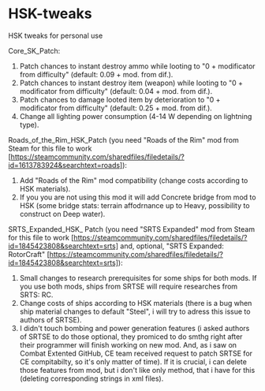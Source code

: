 # HSK-tweaks
HSK tweaks for personal use

Core_SK_Patch:
1. Patch chances to instant destroy ammo while looting to "0  + modificator from difficulty" (default: 0.09 + mod. from dif.).
2. Patch chances to instant destroy item (weapon) while looting to "0  + modificator from difficulty" (default: 0.04 + mod. from dif.).
3. Patch chances to damage looted item by deterioration to "0  + modificator from difficulty" (default: 0.25 + mod. from dif.).
4. Change all lighting power consumption (4-14 W depending on lightning type).

Roads_of_the_Rim_HSK_Patch (you need "Roads of the Rim" mod from Steam for this file to work [https://steamcommunity.com/sharedfiles/filedetails/?id=1613783924&searchtext=roads]):
1. Add "Roads of the Rim" mod compatibility (change costs according to HSK materials).
2. If you you are not using this mod it will add Concrete bridge from mod to HSK (some bridge stats: terrain affodrnance up to Heavy, possibility to construct on Deep water).

SRTS_Expanded_HSK_ Patch (you need "SRTS Expanded" mod from Steam for this file to work [https://steamcommunity.com/sharedfiles/filedetails/?id=1845423808&searchtext=srts] and, optional, "SRTS Expanded: RotorCraft" [https://steamcommunity.com/sharedfiles/filedetails/?id=1845423808&searchtext=srts]):
1. Small changes to research prerequisites for some ships for both mods. If you use both mods, ships from SRTSE will require researches from SRTS: RC.
2. Change costs of ships according to HSK materials (there is a bug when ship material changes to default "Steel", i will try to adress this issue to authors of SRTSE).
3. I didn't touch bombing and power generation features (i asked authors of SRTSE to do those optional, they promiced to do smthg right after their programmer will finish working on new mod. And, as i saw on Combat Extented GitHub, CE team received request to patch SRTSE for CE compitabilty, so it's only matter of time). If it is crucial, i can delete those features from mod, but i don't like only method, that i have for this (deleting corresponding strings in xml files).
